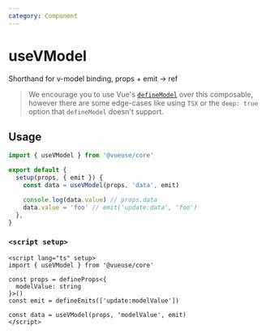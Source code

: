 ```yaml
---
category: Component
---
```


# useVModel

Shorthand for v-model binding, props + emit -> ref

> We encourage you to use Vue's [`defineModel`](https://vuejs.org/api/sfc-script-setup.html#definemodel) over this composable, however there are some edge-cases like using `TSX` or the `deep: true` option that `defineModel` doesn't support.

## Usage

```js
import { useVModel } from '@vueuse/core'

export default {
  setup(props, { emit }) {
    const data = useVModel(props, 'data', emit)

    console.log(data.value) // props.data
    data.value = 'foo' // emit('update:data', 'foo')
  },
}
```

### `<script setup>`

```vue
<script lang="ts" setup>
import { useVModel } from '@vueuse/core'

const props = defineProps<{
  modelValue: string
}>()
const emit = defineEmits(['update:modelValue'])

const data = useVModel(props, 'modelValue', emit)
</script>
```
